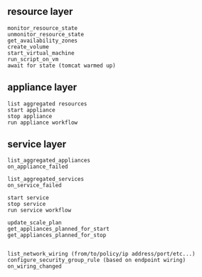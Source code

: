 resource layer
--------------
    monitor_resource_state
    unmonitor_resource_state
    get_availability_zones
    create_volume
    start_virtual_machine
    run_script_on_vm
    await for state (tomcat warmed up)

appliance layer
---------------
    list aggregated resources
    start appliance
    stop appliance
    run appliance workflow

service layer
-------------

    list_aggregated_appliances
    on_appliance_failed

    list_aggregated_services
    on_service_failed

    start service
    stop service
    run service workflow

    update_scale_plan
    get_appliances_planned_for_start
    get_appliances_planned_for_stop


    list_network_wiring (from/to/policy/ip address/port/etc...)
    configure_security_group_rule (based on endpoint wiring)
    on_wiring_changed